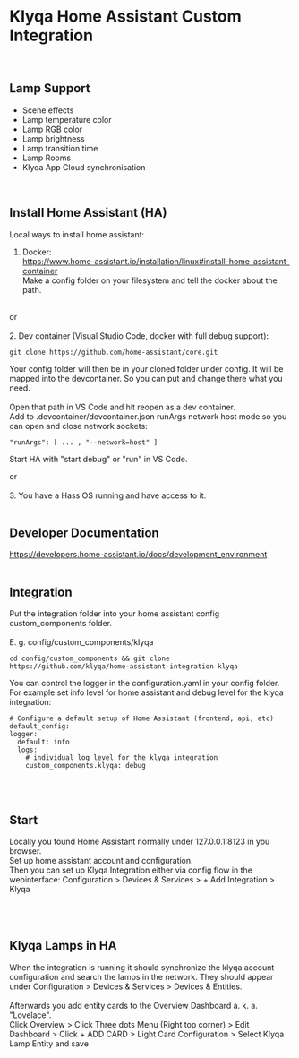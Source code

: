 # Klyqa Home Assistant Custom Integration

<br />

## Lamp Support
- Scene effects
- Lamp temperature color
- Lamp RGB color
- Lamp brightness
- Lamp transition time
- Lamp Rooms
- Klyqa App Cloud synchronisation

<br />

## Install Home Assistant (HA)
Local ways to install home assistant:<br />
1. Docker:<br />
https://www.home-assistant.io/installation/linux#install-home-assistant-container<br />
Make a config folder on your filesystem and tell the docker about the path.<br />
<br />
or<br /><br />
2. Dev container (Visual Studio Code, docker with full debug support):<br />

```
git clone https://github.com/home-assistant/core.git
```

Your config folder will then be in your cloned folder under config. It will be mapped into the devcontainer. So you can put and change there what you need.<br /><br />
Open that path in VS Code and hit reopen as a dev container.<br />
Add to .devcontainer/devcontainer.json runArgs network host mode so you can open and close network sockets:<br />
```
"runArgs": [ ... , "--network=host" ]
```
Start HA with "start debug" or "run" in VS Code.

or<br /><br />
3. You have a Hass OS running and have access to it.<br />
<br />

## Developer Documentation

https://developers.home-assistant.io/docs/development_environment
<br />
<br />

## Integration
Put the integration folder into your home assistant config custom_components folder.<br />
<br />
E. g. config/custom_components/klyqa<br />
```
cd config/custom_components && git clone https://github.com/klyqa/home-assistant-integration klyqa
```

You can control the logger in the configuration.yaml in your config folder. For example set info level for home assistant and debug level for the klyqa integration:<br />
```
# Configure a default setup of Home Assistant (frontend, api, etc)
default_config:
logger:
  default: info
  logs:
    # individual log level for the klyqa integration
    custom_components.klyqa: debug
```
<br />
<br />

## Start
Locally you found Home Assistant normally under 127.0.0.1:8123 in you browser.<br />
Set up home assistant account and configuration.<br />
Then you can set up Klyqa Integration either via config flow in the webinterface: Configuration > Devices & Services > + Add Integration > Klyqa<br /><br />
<br />
<br />

## Klyqa Lamps in HA
When the integration is running it should synchronize the klyqa account configuration and search the lamps in the network. They should appear under Configuration > Devices & Services > Devices & Entities.<br /><br />
Afterwards you add entity cards to the Overview Dashboard a. k. a. "Lovelace".<br />
Click Overview > Click Three dots Menu (Right top corner) > Edit Dashboard > Click + ADD CARD > Light Card Configuration > Select Klyqa Lamp Entity and save

